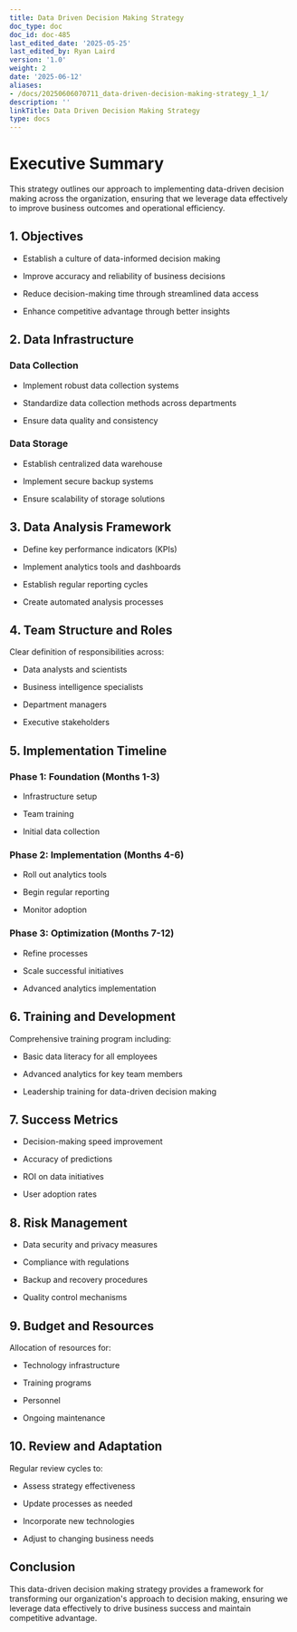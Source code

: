 ```yaml
---
title: Data Driven Decision Making Strategy
doc_type: doc
doc_id: doc-485
last_edited_date: '2025-05-25'
last_edited_by: Ryan Laird
version: '1.0'
weight: 2
date: '2025-06-12'
aliases:
- /docs/20250606070711_data-driven-decision-making-strategy_1_1/
description: ''
linkTitle: Data Driven Decision Making Strategy
type: docs
---
```


# Executive Summary

This strategy outlines our approach to implementing data-driven decision making across the organization, ensuring that we leverage data effectively to improve business outcomes and operational efficiency.

## 1. Objectives

- Establish a culture of data-informed decision making

- Improve accuracy and reliability of business decisions

- Reduce decision-making time through streamlined data access

- Enhance competitive advantage through better insights

## 2. Data Infrastructure

### Data Collection

- Implement robust data collection systems

- Standardize data collection methods across departments

- Ensure data quality and consistency

### Data Storage

- Establish centralized data warehouse

- Implement secure backup systems

- Ensure scalability of storage solutions

## 3. Data Analysis Framework

- Define key performance indicators (KPIs)

- Implement analytics tools and dashboards

- Establish regular reporting cycles

- Create automated analysis processes

## 4. Team Structure and Roles

Clear definition of responsibilities across:

- Data analysts and scientists

- Business intelligence specialists

- Department managers

- Executive stakeholders

## 5. Implementation Timeline

### Phase 1: Foundation (Months 1-3)

- Infrastructure setup

- Team training

- Initial data collection

### Phase 2: Implementation (Months 4-6)

- Roll out analytics tools

- Begin regular reporting

- Monitor adoption

### Phase 3: Optimization (Months 7-12)

- Refine processes

- Scale successful initiatives

- Advanced analytics implementation

## 6. Training and Development

Comprehensive training program including:

- Basic data literacy for all employees

- Advanced analytics for key team members

- Leadership training for data-driven decision making

## 7. Success Metrics

- Decision-making speed improvement

- Accuracy of predictions

- ROI on data initiatives

- User adoption rates

## 8. Risk Management

- Data security and privacy measures

- Compliance with regulations

- Backup and recovery procedures

- Quality control mechanisms

## 9. Budget and Resources

Allocation of resources for:

- Technology infrastructure

- Training programs

- Personnel

- Ongoing maintenance

## 10. Review and Adaptation

Regular review cycles to:

- Assess strategy effectiveness

- Update processes as needed

- Incorporate new technologies

- Adjust to changing business needs

## Conclusion

This data-driven decision making strategy provides a framework for transforming our organization's approach to decision making, ensuring we leverage data effectively to drive business success and maintain competitive advantage.
